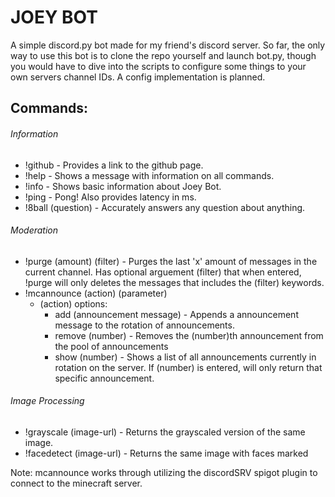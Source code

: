 # JOEY BOT

A simple discord.py bot made for my friend's discord server. So far, the only way to use this bot is to clone the repo yourself and launch bot.py, though you would have to dive into the scripts to configure some things to your own servers channel IDs. A config implementation is planned.

## Commands:

###### Information

- !github - Provides a link to the github page.
- !help - Shows a message with information on all commands.
- !info - Shows basic information about Joey Bot.
- !ping - Pong! Also provides latency in ms.
- !8ball (question) - Accurately answers any question about anything.

###### Moderation

- !purge (amount) (filter) - Purges the last 'x' amount of messages in the current channel. Has optional arguement (filter) that when entered, !purge will only deletes the messages that includes the (filter) keywords.
- !mcannounce (action) (parameter)
  - (action) options:
    - add (announcement message) - Appends a announcement message to the rotation of announcements.
    - remove (number) - Removes the (number)th announcement from the pool of announcements
    - show (number) - Shows a list of all announcements currently in rotation on the server. If (number) is entered, will only return that specific announcement.

###### Image Processing

- !grayscale (image-url) - Returns the grayscaled version of the same image.
- !facedetect (image-url) - Returns the same image with faces marked

Note: mcannounce works through utilizing the discordSRV spigot plugin to connect to the minecraft server.
